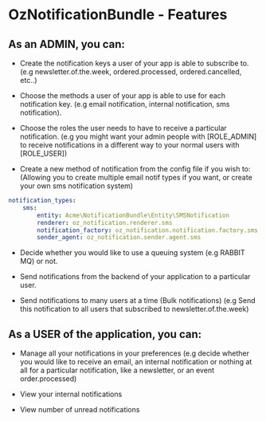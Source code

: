 OzNotificationBundle - Features
==============================

As an ADMIN, you can:
----------------------

- Create the notification keys a user of your app is able to subscribe to.
  (e.g newsletter.of.the.week, ordered.processed, ordered.cancelled, etc..)

- Choose the methods a user of your app is able to use for each notification key.
  (e.g email notification, internal notification, sms notification). 

- Choose the roles the user needs to have to receive a particular notification.
  (e.g you might want your admin people with [ROLE_ADMIN] to receive notifications in
  a different way to your normal users with [ROLE_USER])

- Create a new method of notification from the config file if you wish to:
  (Allowing you to create multiple email notif types if you want, or create your own
  sms notification system)

````yml
notification_types:
    sms:
        entity: Acme\NotificationBundle\Entity\SMSNotification
        renderer: oz_notification.renderer.sms
        notification_factory: oz_notification.notification.factory.sms
        sender_agent: oz_notification.sender.agent.sms
````

- Decide whether you would like to use a queuing system (e.g RABBIT MQ) or not.

- Send notifications from the backend of your application to a particular user.

- Send notifications to many users at a time (Bulk notifications)
  (e.g Send this notification to all users that subscribed to newsletter.of.the.week)

As a USER of the application, you can:
--------------------------------------

- Manage all your notifications in your preferences
  (e.g decide whether you would like to receive an email, an internal notification or
  nothing at all for a particular notification, like a newsletter, or an event order.processed)

- View your internal notifications

- View number of unread notifications
